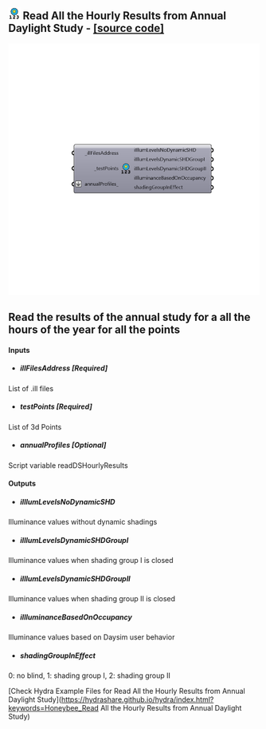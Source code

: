 ## ![](../../images/icons/Read_All_the_Hourly_Results_from_Annual_Daylight_Study.png) Read All the Hourly Results from Annual Daylight Study - [[source code]](https://github.com/ladybug-tools/honeybee-legacy/tree/master/src/Honeybee_Read%20All%20the%20Hourly%20Results%20from%20Annual%20Daylight%20Study.py)

![](../../images/components/Read_All_the_Hourly_Results_from_Annual_Daylight_Study.png)

Read the results of the annual study for a all the hours of the year for all the points
 -
 

#### Inputs
* ##### illFilesAddress [Required]
List of .ill files
* ##### testPoints [Required]
List of 3d Points
* ##### annualProfiles [Optional]
Script variable readDSHourlyResults

#### Outputs
* ##### iIllumLevelsNoDynamicSHD
Illuminance values without dynamic shadings
* ##### iIllumLevelsDynamicSHDGroupI
Illuminance values when shading group I is closed
* ##### iIllumLevelsDynamicSHDGroupII
Illuminance values when shading group II is closed
* ##### iIlluminanceBasedOnOccupancy
Illuminance values based on Daysim user behavior
* ##### shadingGroupInEffect
0: no blind, 1: shading group I, 2: shading group II


[Check Hydra Example Files for Read All the Hourly Results from Annual Daylight Study](https://hydrashare.github.io/hydra/index.html?keywords=Honeybee_Read All the Hourly Results from Annual Daylight Study)